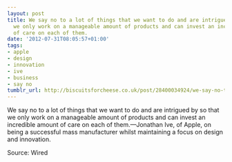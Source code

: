 ```yaml
---
layout: post
title: We say no to a lot of things that we want to do and are intrigued by so that
  we only work on a manageable amount of products and can invest an incredible amount
  of care on each of them.
date: '2012-07-31T08:05:57+01:00'
tags:
- apple
- design
- innovation
- ive
- business
- say no
tumblr_url: http://biscuitsforcheese.co.uk/post/28400034924/we-say-no-to-a-lot-of-things-that-we-want-to-do
---
```

We say no to a lot of things that we want to do and are intrigued by so that we only work on a manageable amount of products and can invest an incredible amount of care on each of them.—Jonathan Ive, of Apple, on being a successful mass manufacturer whilst maintaining a focus on design and innovation. 

Source: Wired
